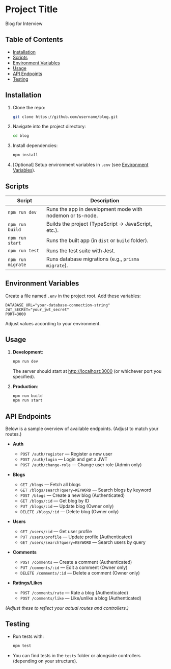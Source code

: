 
# Project Title

Blog for Interview

## Table of Contents

- [Installation](#installation)
- [Scripts](#scripts)
- [Environment Variables](#environment-variables)
- [Usage](#usage)
- [API Endpoints](#api-endpoints)
- [Testing](#testing)

## Installation

1. Clone the repo:
   ```bash
   git clone https://github.com/username/blog.git
   ```
2. Navigate into the project directory:
   ```bash
   cd blog
   ```
3. Install dependencies:
   ```bash
   npm install
   ```
4. [Optional] Setup environment variables in `.env` (see [Environment Variables](#environment-variables)).

## Scripts

| Script             | Description                                                     |
| ------------------ | --------------------------------------------------------------- |
| `npm run dev`      | Runs the app in development mode with nodemon or ts-node.       |
| `npm run build`    | Builds the project (TypeScript -> JavaScript, etc.).            |
| `npm run start`    | Runs the built app (in `dist` or `build` folder).               |
| `npm run test`     | Runs the test suite with Jest.                                  |
| `npm run migrate`  | Runs database migrations (e.g., `prisma migrate`).              |

## Environment Variables

Create a file named `.env` in the project root. Add these variables:

```dotenv
DATABASE_URL="your-database-connection-string"
JWT_SECRET="your_jwt_secret"
PORT=3000
```

Adjust values according to your environment.

## Usage

1. **Development**:
   ```bash
   npm run dev
   ```
   The server should start at [http://localhost:3000](http://localhost:3000) (or whichever port you specified).

2. **Production**:
   ```bash
   npm run build
   npm run start
   ```

## API Endpoints

Below is a sample overview of available endpoints. (Adjust to match your routes.)

- **Auth**  
  - `POST /auth/register` — Register a new user  
  - `POST /auth/login` — Login and get a JWT  
  - `POST /auth/change-role` — Change user role (Admin only)

- **Blogs**  
  - `GET /blogs` — Fetch all blogs  
  - `GET /blogs/search?query=KEYWORD` — Search blogs by keyword  
  - `POST /blogs` — Create a new blog (Authenticated)  
  - `GET /blogs/:id` — Get blog by ID  
  - `PUT /blogs/:id` — Update blog (Owner only)  
  - `DELETE /blogs/:id` — Delete blog (Owner only)

- **Users**  
  - `GET /users/:id` — Get user profile  
  - `PUT /users/profile` — Update profile (Authenticated)  
  - `GET /users/search?query=KEYWORD` — Search users by query

- **Comments**  
  - `POST /comments` — Create a comment (Authenticated)  
  - `PUT /comments/:id` — Edit a comment (Owner only)  
  - `DELETE /comments/:id` — Delete a comment (Owner only)

- **Ratings/Likes**  
  - `POST /comments/rate` — Rate a blog (Authenticated)  
  - `POST /comments/like` — Like/unlike a blog (Authenticated)

*(Adjust these to reflect your actual routes and controllers.)*

## Testing

- Run tests with:
  ```bash
  npm test
  ```
  
- You can find tests in the `tests` folder or alongside controllers (depending on your structure).